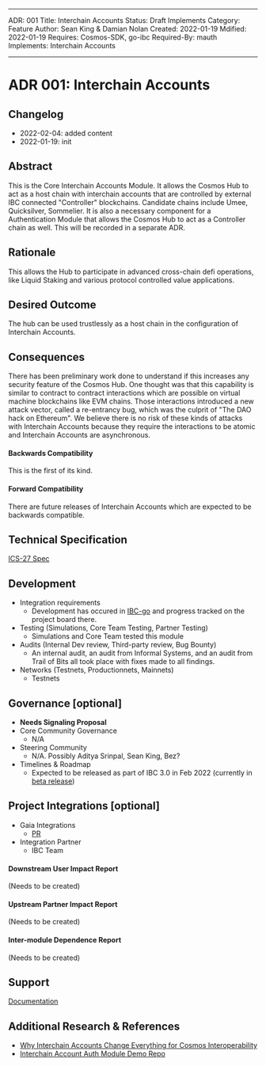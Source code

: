 <!--
order: 2
-->

***

ADR: 001 Title: Interchain Accounts Status: Draft Implements Category: Feature
Author: Sean King & Damian Nolan Created: 2022-01-19 Mdified: 2022-01-19
Requires: Cosmos-SDK, go-ibc Required-By: mauth Implements: Interchain Accounts

***

# ADR 001: Interchain Accounts

## Changelog

*   2022-02-04: added content
*   2022-01-19: init

## Abstract

This is the Core Interchain Accounts Module. It allows the Cosmos Hub to act as
a host chain with interchain accounts that are controlled by external IBC
connected "Controller" blockchains. Candidate chains include Umee, Quicksilver,
Sommelier. It is also a necessary component for a Authentication Module that
allows the Cosmos Hub to act as a Controller chain as well. This will be
recorded in a separate ADR.

## Rationale

This allows the Hub to participate in advanced cross-chain defi operations, like
Liquid Staking and various protocol controlled value applications.

## Desired Outcome

The hub can be used trustlessly as a host chain in the configuration of
Interchain Accounts.

## Consequences

There has been preliminary work done to understand if this increases any
security feature of the Cosmos Hub. One thought was that this capability is
similar to contract to contract interactions which are possible on virtual
machine blockchains like EVM chains. Those interactions introduced a new attack
vector, called a re-entrancy bug, which was the culprit of "The DAO hack on
Ethereum". We believe there is no risk of these kinds of attacks with Interchain
Accounts because they require the interactions to be atomic and Interchain
Accounts are asynchronous.

#### Backwards Compatibility

This is the first of its kind.

#### Forward Compatibility

There are future releases of Interchain Accounts which are expected to be
backwards compatible.

## Technical Specification

[ICS-27 Spec](https://github.com/cosmos/ibc/blob/master/spec/app/ics-027-interchain-accounts/README.md)

## Development

*   Integration requirements
    *   Development has occured in [IBC-go](https://github.com/cosmos/ibc-go) and
        progress tracked on the project board there.
*   Testing (Simulations, Core Team Testing, Partner Testing)
    *   Simulations and Core Team tested this module
*   Audits (Internal Dev review, Third-party review, Bug Bounty)
    *   An internal audit, an audit from Informal Systems, and an audit from Trail
        of Bits all took place with fixes made to all findings.
*   Networks (Testnets, Productionnets, Mainnets)
    *   Testnets

## Governance \[optional]

*   **Needs Signaling Proposal**
*   Core Community Governance
    *   N/A
*   Steering Community
    *   N/A. Possibly Aditya Srinpal, Sean King, Bez?
*   Timelines & Roadmap
    *   Expected to be released as part of IBC 3.0 in Feb 2022 (currently in
        [beta release](https://github.com/cosmos/ibc-go/releases/tag/v3.0.0-beta1))

## Project Integrations \[optional]

*   Gaia Integrations
    *   [PR](https://github.com/cosmos/gaia/pull/1150)
*   Integration Partner
    *   IBC Team

#### Downstream User Impact Report

(Needs to be created)

#### Upstream Partner Impact Report

(Needs to be created)

#### Inter-module Dependence Report

(Needs to be created)

## Support

[Documentation](https://ibc.cosmos.network/main/apps/interchain-accounts/overview.html)

## Additional Research & References

*   [Why Interchain Accounts Change Everything for Cosmos Interoperability](https://medium.com/chainapsis/why-interchain-accounts-change-everything-for-cosmos-interoperability-59c19032bf11)
*   [Interchain Account Auth Module Demo Repo](https://github.com/cosmos/interchain-accounts)
